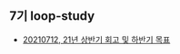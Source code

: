 ## 7기 loop-study
- [20210712, 21년 상반기 회고 및 하반기 목표](https://loopstudy.tistory.com/186?category=1000713) 

